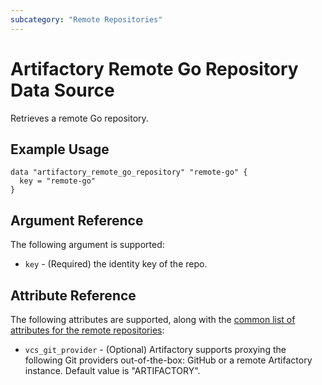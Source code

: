 ```yaml
---
subcategory: "Remote Repositories"
---
```

# Artifactory Remote Go Repository Data Source

Retrieves a remote Go repository.

## Example Usage

```hcl
data "artifactory_remote_go_repository" "remote-go" {
  key = "remote-go"
}
```

## Argument Reference

The following argument is supported:

* `key` - (Required) the identity key of the repo.

## Attribute Reference

The following attributes are supported, along with the [common list of attributes for the remote repositories](remote.md):

* `vcs_git_provider` - (Optional) Artifactory supports proxying the following Git providers out-of-the-box: GitHub or a remote Artifactory instance. Default value is "ARTIFACTORY".
